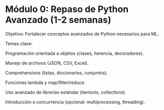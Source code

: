 # Módulo 0: Repaso de Python Avanzado (1-2 semanas)

Objetivo: Fortalecer conceptos avanzados de Python necesarios para ML.

Temas clave:

Programación orientada a objetos (clases, herencia, decoradores).

Manejo de archivos (JSON, CSV, Excel).

Comprehensions (listas, diccionarios, conjuntos).

Funciones lambda y map/filter/reduce.

Uso avanzado de librerías estándar (itertools, collections).

Introducción a concurrencia (opcional: multiprocessing, threading).